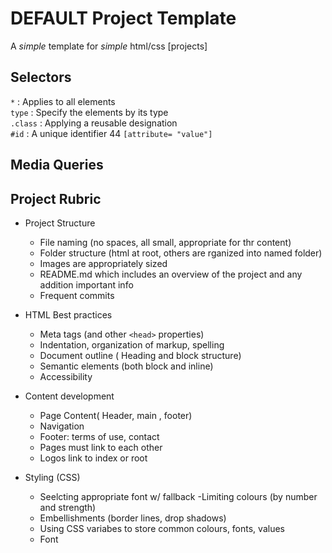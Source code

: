 # DEFAULT Project Template
A _simple_ template for _simple_ html/css [projects]

## Selectors
`*` : Applies to all elements  
`type` : Specify the elements by its type  
`.class` : Applying a reusable designation  
`#id` : A unique identifier  44
`[attribute= "value"]` 

## Media Queries

## Project Rubric

- Project Structure
    - File naming (no spaces, all small, appropriate for thr content)
    - Folder structure (html at root, others are rganized into named folder)
    - Images are appropriately sized
    - README.md which includes an overview of the project and any addition 
    important info
    - Frequent commits
- HTML Best practices
    - Meta tags (and other ``<head>`` properties)
    - Indentation, organization of markup, spelling
    - Document outline ( Heading and block structure)
    - Semantic elements (both block and inline)
    - Accessibility

- Content development
    - Page Content( Header, main , footer)
    - Navigation
    - Footer: terms of use, contact
    - Pages must link to each other
    - Logos link to index or root
- Styling (CSS)
    - Seelcting appropriate font w/ fallback
    -Limiting colours (by number and strength)
    - Embellishments (border lines, drop shadows)
    - Using CSS variabes to store common colours, fonts, values
    - Font

